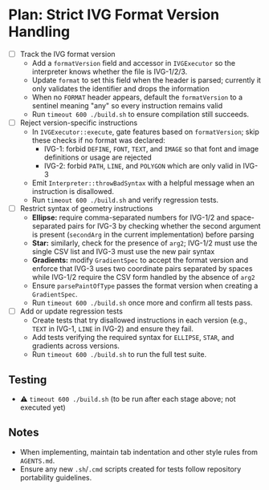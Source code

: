 # Plan: Strict IVG Format Version Handling

- [ ] Track the IVG format version
	- Add a `formatVersion` field and accessor in `IVGExecutor` so the interpreter knows whether the file is IVG-1/2/3.
	- Update `format` to set this field when the header is parsed; currently it only validates the identifier and drops the information
	- When no `FORMAT` header appears, default the `formatVersion` to a sentinel meaning "any" so every instruction remains valid
	- Run `timeout 600 ./build.sh` to ensure compilation still succeeds.
- [ ] Reject version-specific instructions
	- In `IVGExecutor::execute`, gate features based on `formatVersion`; skip these checks if no format was declared:
		- IVG-1: forbid `DEFINE`, `FONT`, `TEXT`, and `IMAGE` so that font and image definitions or usage are rejected
		- IVG-2: forbid `PATH`, `LINE`, and `POLYGON` which are only valid in IVG-3
	- Emit `Interpreter::throwBadSyntax` with a helpful message when an instruction is disallowed.
	- Run `timeout 600 ./build.sh` and verify regression tests.
- [ ] Restrict syntax of geometry instructions
	- **Ellipse:** require comma-separated numbers for IVG-1/2 and space-separated pairs for IVG-3 by checking whether the second argument is present (`secondArg` in the current implementation) before parsing
	- **Star:** similarly, check for the presence of `arg2`; IVG-1/2 must use the single CSV list and IVG-3 must use the new pair syntax
	- **Gradients:** modify `GradientSpec` to accept the format version and enforce that IVG-3 uses two coordinate pairs separated by spaces while IVG-1/2 require the CSV form handled by the absence of `arg2`
	- Ensure `parsePaintOfType` passes the format version when creating a `GradientSpec`.
	- Run `timeout 600 ./build.sh` once more and confirm all tests pass.
- [ ] Add or update regression tests
	- Create tests that try disallowed instructions in each version (e.g., `TEXT` in IVG-1, `LINE` in IVG-2) and ensure they fail.
	- Add tests verifying the required syntax for `ELLIPSE`, `STAR`, and gradients across versions.
	- Run `timeout 600 ./build.sh` to run the full test suite.

## Testing
- ⚠️ `timeout 600 ./build.sh` (to be run after each stage above; not executed yet)

## Notes
- When implementing, maintain tab indentation and other style rules from `AGENTS.md`.
- Ensure any new `.sh`/`.cmd` scripts created for tests follow repository portability guidelines.
